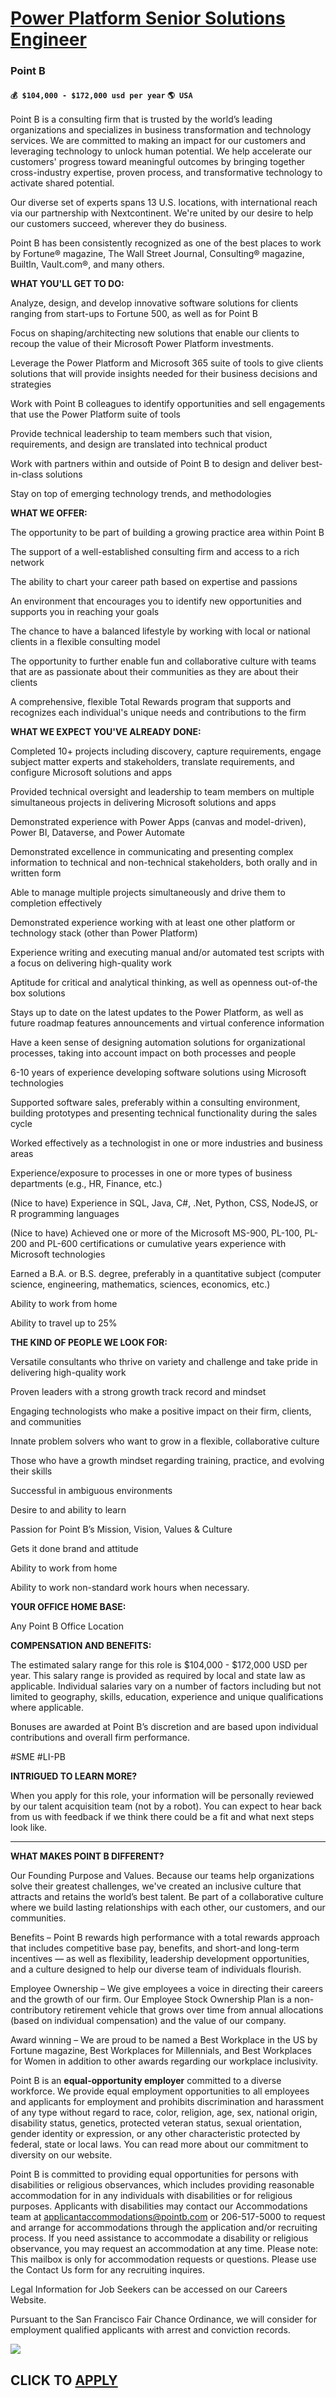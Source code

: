 # [Power Platform Senior Solutions Engineer](https://www.remotewlb.com/apply/power-platform-senior-solutions-engineer-79389)  
### Point B  
#### `💰 $104,000 - $172,000 usd per year` `🌎 USA`  

Point B is a consulting firm that is trusted by the world’s leading organizations and specializes in business transformation and technology services. We are committed to making an impact for our customers and leveraging technology to unlock human potential. We help accelerate our customers' progress toward meaningful outcomes by bringing together cross-industry expertise, proven process, and transformative technology to activate shared potential.

Our diverse set of experts spans 13 U.S. locations, with international reach via our partnership with Nextcontinent. We're united by our desire to help our customers succeed, wherever they do business.

Point B has been consistently recognized as one of the best places to work by Fortune® magazine, The Wall Street Journal, Consulting® magazine, BuiltIn, Vault.com®, and many others.

  

**WHAT YOU'LL GET TO DO:**

Analyze, design, and develop innovative software solutions for clients ranging from start-ups to Fortune 500, as well as for Point B

Focus on shaping/architecting new solutions that enable our clients to recoup the value of their Microsoft Power Platform investments.

Leverage the Power Platform and Microsoft 365 suite of tools to give clients solutions that will provide insights needed for their business decisions and strategies

Work with Point B colleagues to identify opportunities and sell engagements that use the Power Platform suite of tools

Provide technical leadership to team members such that vision, requirements, and design are translated into technical product

Work with partners within and outside of Point B to design and deliver best-in-class solutions

Stay on top of emerging technology trends, and methodologies

**WHAT WE OFFER:**

The opportunity to be part of building a growing practice area within Point B

The support of a well-established consulting firm and access to a rich network

The ability to chart your career path based on expertise and passions

An environment that encourages you to identify new opportunities and supports you in reaching your goals

The chance to have a balanced lifestyle by working with local or national clients in a flexible consulting model

The opportunity to further enable fun and collaborative culture with teams that are as passionate about their communities as they are about their clients

A comprehensive, flexible Total Rewards program that supports and recognizes each individual's unique needs and contributions to the firm

**WHAT WE EXPECT YOU'VE ALREADY DONE:**

Completed 10+ projects including discovery, capture requirements, engage subject matter experts and stakeholders, translate requirements, and configure Microsoft solutions and apps

Provided technical oversight and leadership to team members on multiple simultaneous projects in delivering Microsoft solutions and apps

Demonstrated experience with Power Apps (canvas and model-driven), Power BI, Dataverse, and Power Automate

Demonstrated excellence in communicating and presenting complex information to technical and non-technical stakeholders, both orally and in written form

Able to manage multiple projects simultaneously and drive them to completion effectively

Demonstrated experience working with at least one other platform or technology stack (other than Power Platform)

Experience writing and executing manual and/or automated test scripts with a focus on delivering high-quality work

Aptitude for critical and analytical thinking, as well as openness out-of-the box solutions

Stays up to date on the latest updates to the Power Platform, as well as future roadmap features announcements and virtual conference information

Have a keen sense of designing automation solutions for organizational processes, taking into account impact on both processes and people

6-10 years of experience developing software solutions using Microsoft technologies

Supported software sales, preferably within a consulting environment, building prototypes and presenting technical functionality during the sales cycle

Worked effectively as a technologist in one or more industries and business areas

Experience/exposure to processes in one or more types of business departments (e.g., HR, Finance, etc.)

(Nice to have) Experience in SQL, Java, C#, .Net, Python, CSS, NodeJS, or R programming languages

(Nice to have) Achieved one or more of the Microsoft MS-900, PL-100, PL-200 and PL-600 certifications or cumulative years experience with Microsoft technologies

Earned a B.A. or B.S. degree, preferably in a quantitative subject (computer science, engineering, mathematics, sciences, economics, etc.)

Ability to work from home

Ability to travel up to 25%

**THE KIND OF PEOPLE WE LOOK FOR:**

Versatile consultants who thrive on variety and challenge and take pride in delivering high-quality work

Proven leaders with a strong growth track record and mindset

Engaging technologists who make a positive impact on their firm, clients, and communities

Innate problem solvers who want to grow in a flexible, collaborative culture

Those who have a growth mindset regarding training, practice, and evolving their skills

Successful in ambiguous environments

Desire to and ability to learn

Passion for Point B’s Mission, Vision, Values & Culture

Gets it done brand and attitude

Ability to work from home

Ability to work non-standard work hours when necessary.

**YOUR OFFICE HOME BASE:**

Any Point B Office Location

**COMPENSATION AND BENEFITS:**

The estimated salary range for this role is $104,000 \- $172,000 USD per year. This salary range is provided as required by local and state law as applicable. Individual salaries vary on a number of factors including but not limited to geography, skills, education, experience and unique qualifications where applicable.

Bonuses are awarded at Point B’s discretion and are based upon individual contributions and overall firm performance.

#SME #LI-PB

**INTRIGUED TO LEARN MORE?**

When you apply for this role, your information will be personally reviewed by our talent acquisition team (not by a robot). You can expect to hear back from us with feedback if we think there could be a fit and what next steps look like.

 ****

**WHAT MAKES POINT B DIFFERENT?**

Our Founding Purpose and Values. Because our teams help organizations solve their greatest challenges, we've created an inclusive culture that attracts and retains the world’s best talent. Be part of a collaborative culture where we build lasting relationships with each other, our customers, and our communities.

Benefits – Point B rewards high performance with a total rewards approach that includes competitive base pay, benefits, and short-and long-term incentives — as well as flexibility, leadership development opportunities, and a culture designed to help our diverse team of individuals flourish.

Employee Ownership – We give employees a voice in directing their careers and the growth of our firm. Our Employee Stock Ownership Plan is a non-contributory retirement vehicle that grows over time from annual allocations (based on individual compensation) and the value of our company.

Award winning – We are proud to be named a Best Workplace in the US by Fortune magazine, Best Workplaces for Millennials, and Best Workplaces for Women in addition to other awards regarding our workplace inclusivity.

Point B is an **equal-opportunity employer** committed to a diverse workforce. We provide equal employment opportunities to all employees and applicants for employment and prohibits discrimination and harassment of any type without regard to race, color, religion, age, sex, national origin, disability status, genetics, protected veteran status, sexual orientation, gender identity or expression, or any other characteristic protected by federal, state or local laws. You can read more about our commitment to diversity on our website.

Point B is committed to providing equal opportunities for persons with disabilities or religious observances, which includes providing reasonable accommodation for in any individuals with disabilities or for religious purposes. Applicants with disabilities may contact our Accommodations team at applicantaccommodations@pointb.com or 206-517-5000 to request and arrange for accommodations through the application and/or recruiting process. If you need assistance to accommodate a disability or religious observance, you may request an accommodation at any time. Please note: This mailbox is only for accommodation requests or questions. Please use the Contact Us form for any recruiting inquires.

Legal Information for Job Seekers can be accessed on our Careers Website.

  

Pursuant to the San Francisco Fair Chance Ordinance, we will consider for employment qualified applicants with arrest and conviction records.

![](https://remotive.com/job/track/1902203/blank.gif?source=public_api)  
## CLICK TO [APPLY](https://www.remotewlb.com/apply/power-platform-senior-solutions-engineer-79389)

